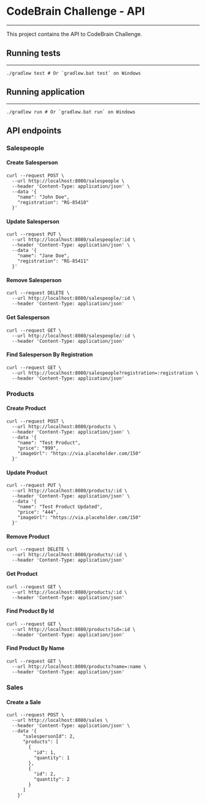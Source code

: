 # CodeBrain Challenge - API

---
This project contains the API to CodeBrain Challenge.

## Running tests

---

```shell
./gradlew test # Or `gradlew.bat test` on Windows
```

## Running application

---

```shell
./gradlew run # Or `gradlew.bat run` on Windows
```


## API endpoints

### Salespeople

#### Create Salesperson

```shell
curl --request POST \
  --url http://localhost:8080/salespeople \
  --header 'Content-Type: application/json' \
  --data '{
    "name": "John Doe",
    "registration": "RG-85410"
  }'
```

#### Update Salesperson

```shell
curl --request PUT \
  --url http://localhost:8080/salespeople/:id \
  --header 'Content-Type: application/json' \
  --data '{
    "name": "Jane Doe",
    "registration": "RG-85411"
  }'
```

#### Remove Salesperson

```shell
curl --request DELETE \
  --url http://localhost:8080/salespeople/:id \
  --header 'Content-Type: application/json'
```

#### Get Salesperson

```shell
curl --request GET \
  --url http://localhost:8080/salespeople/:id \
  --header 'Content-Type: application/json'
```


#### Find Salesperson By Registration

```shell
curl --request GET \
  --url http://localhost:8080/salespeople?registration=:registration \
  --header 'Content-Type: application/json'
```


### Products

#### Create Product

```shell
curl --request POST \
  --url http://localhost:8080/products \
  --header 'Content-Type: application/json' \
  --data '{
    "name": "Test Product",
    "price": "999",
    "imageUrl": "https://via.placeholder.com/150"
  }'
```

#### Update Product

```shell
curl --request PUT \
  --url http://localhost:8080/products/:id \
  --header 'Content-Type: application/json' \
  --data '{
    "name": "Test Product Updated",
    "price": "444",
    "imageUrl": "https://via.placeholder.com/150"
  }'
```

#### Remove Product

```shell
curl --request DELETE \
  --url http://localhost:8080/products/:id \
  --header 'Content-Type: application/json'
```

#### Get Product

```shell
curl --request GET \
  --url http://localhost:8080/products/:id \
  --header 'Content-Type: application/json'
```


#### Find Product By Id

```shell
curl --request GET \
  --url http://localhost:8080/products?id=:id \
  --header 'Content-Type: application/json'
```


#### Find Product By Name

```shell
curl --request GET \
  --url http://localhost:8080/products?name=:name \
  --header 'Content-Type: application/json'
```


### Sales

#### Create a Sale

```shell
curl --request POST \
  --url http://localhost:8080/sales \
  --header 'Content-Type: application/json' \
  --data '{
      "salespersonId": 2,
      "products": [
        {
          "id": 1,
          "quantity": 1
        },
        {
          "id": 2,
          "quantity": 2
        }
      ]
    }'
```